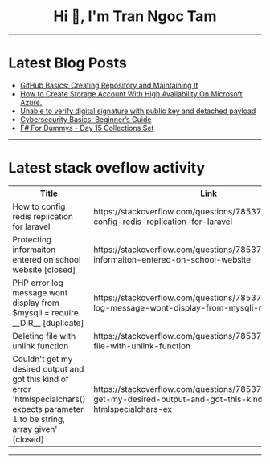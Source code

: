 <h1 align="center">Hi 👋, I'm Tran Ngoc Tam</h1>

---

# Latest Blog Posts 
<!-- BLOG-POST-LIST:START -->
- [GitHub Basics: Creating Repository and Maintaining It](https://dev.to/swahilipotdevs/github-basics-creating-repository-and-maintaining-it-4i04)
- [How to Create Storage Account With High Availability On Microsoft Azure.](https://dev.to/olaraph/how-to-create-storage-account-with-high-availability-on-microsoft-azure-42a4)
- [Unable to verify digital signature with public key and detached payload](https://dev.to/shreya_dalvi_40fd31b69610/unable-to-verify-digital-signature-with-public-key-and-detached-payload-3dh5)
- [Cybersecurity Basics: Beginner’s Guide](https://dev.to/swahilipotdevs/cybersecurity-basics-beginners-guide-381d)
- [F# For Dummys - Day 15 Collections Set](https://dev.to/pythonzhu/f-for-dummys-day-15-collections-set-3884)
<!-- BLOG-POST-LIST:END -->

---

# Latest stack oveflow activity
<table>
  <tr><th>Title</th><th>Link</th></tr>
  <!-- STACKOVERFLOW:START --><tr><td>How to config redis replication for laravel</td><td>https://stackoverflow.com/questions/78537849/how-to-config-redis-replication-for-laravel</td></tr><tr><td>Protecting informaiton entered on school website [closed]</td><td>https://stackoverflow.com/questions/78537829/protecting-informaiton-entered-on-school-website</td></tr><tr><td>PHP error log message wont display from $mysqli = require __DIR__ [duplicate]</td><td>https://stackoverflow.com/questions/78537783/php-error-log-message-wont-display-from-mysqli-require-dir</td></tr><tr><td>Deleting file with unlink function</td><td>https://stackoverflow.com/questions/78537726/deleting-file-with-unlink-function</td></tr><tr><td>Couldn&#39;t get my desired output and got this kind of error &#39;htmlspecialchars&lpar;&rpar; expects parameter 1 to be string, array given&#39; [closed]</td><td>https://stackoverflow.com/questions/78537604/couldnt-get-my-desired-output-and-got-this-kind-of-error-htmlspecialchars-ex</td></tr><!-- STACKOVERFLOW:END -->
</table>

---


